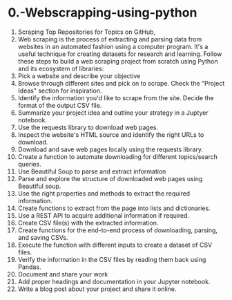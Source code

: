 # 0.-Webscrapping-using-python
1. Scraping Top Repositories for Topics on GitHub, 
2. Web scraping is the process of extracting and parsing data from websites in an automated fashion using a computer program. It's a useful technique for creating datasets for research and learning. Follow these steps to build a web scraping project from scratch using Python and its ecosystem of libraries:
3. Pick a website and describe your objective
4. Browse through different sites and pick on to scrape. Check the "Project Ideas" section for inspiration.
5. Identify the information you'd like to scrape from the site. Decide the format of the output CSV file.
6. Summarize your project idea and outline your strategy in a Juptyer notebook.
7. Use the requests library to download web pages.
8. Inspect the website's HTML source and identify the right URLs to download.
9. Download and save web pages locally using the requests library.
10. Create a function to automate downloading for different topics/search queries.
11. Use Beautiful Soup to parse and extract information
12. Parse and explore the structure of downloaded web pages using Beautiful soup.
13. Use the right properties and methods to extract the required information.
14. Create functions to extract from the page into lists and dictionaries.
15. Use a REST API to acquire additional information if required.
16. Create CSV file(s) with the extracted information.
17. Create functions for the end-to-end process of downloading, parsing, and saving CSVs.
18. Execute the function with different inputs to create a dataset of CSV files.
19. Verify the information in the CSV files by reading them back using Pandas.
20. Document and share your work
21. Add proper headings and documentation in your Jupyter notebook.
22. Write a blog post about your project and share it online.
